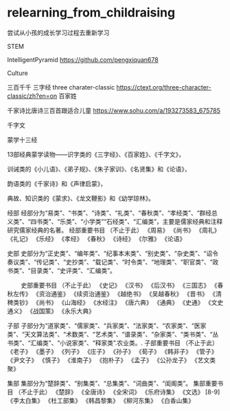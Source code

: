 # relearning_from_childraising
尝试从小孩的成长学习过程去重新学习


STEM

IntelligentPyramid
https://github.com/pengxiquan678


Culture

三百千千
三字经
three charater-classic
https://ctext.org/three-character-classic/zh?en=on
百家姓

千家诗比唐诗三百首跟适合儿童
https://www.sohu.com/a/193273583_675785

千字文

蒙学十三经

13部经典蒙学读物——识字类的《三字经》、《百家姓》、《千字文》，

训诫类的《小儿语》、《弟子规》、《朱子家训》、《名贤集》和《论语》，

韵语类的《千家诗》和《声律启蒙》，

典故、知识类的《蒙求》、《龙文鞭影》和《幼学琼林》。


经部
经部分为“易类”、“书类”、“诗类”、“礼类”、“春秋类”、“孝经类”、“群经总义类”、“四书类”、“乐类”、“小学类”“石经类”、“汇编类”，主要是儒家经典和注释研究儒家经典的名著。
经部重要书目
（不止于此）
《周易》	《尚书》	《周礼》	《礼记》	《乐经》
《孝经》	《春秋》	《诗经》	《尔雅》	《论语》

史部
史部分为“正史类”、“编年类”、“纪事本末类”、“别史类”、“杂史类”、“诏令奏议类”、“传记类”、“史抄类”、“载记类”、“时令类”、“地理类”、“职官类”、“政书类”、“目录类”、“史评类”、“汇编类”。

　　
史部重要书目
（不止于此）
《史记》	《汉书》	《后汉书》	《三国志》	《春秋左传》
《资治通鉴》	《续资治通鉴》	《越绝书》	《吴越春秋》	《晋书》
《清稗类钞》	《尚书》	《山海经》	《水经注》	《唐六典》
《通典》	《史通》	《文史通义》	《战国策》	《永乐大典》

子部
子部分为“道家类”、“儒家类”、“兵家类”、“法家类”、“农家类”、“医家类”、“天文算法类”、“术数类”、“艺术类”、“谱录类”、“杂家类”、“类书类”、“丛书类”、“汇编类”、“小说家类”、“释家类”.农业类。.
子部重要书目
（不止于此）
《老子》	《墨子》	《列子》	《庄子》	《孙子》
《荀子》	《韩非子》	《管子》	《尹文子》	《慎子》
《淮南子》	《抱朴子》	《孟子》	《公孙龙子》	《艺文类聚》

集部
集部分为“楚辞类”、“别集类”、“总集类”、“词曲类”、“闺阁类”。
集部重要书目
（不止于此）
《楚辞》	《全唐诗》	《全宋词》	《乐府诗集》	《文选》 [8-9] 
《李太白集》	《杜工部集》	《韩昌黎集》	《柳河东集》	《白香山集》

